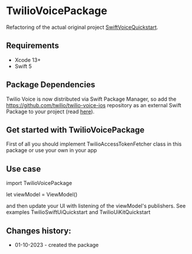 # TwilioVoicePackage

Refactoring of the actual original project [SwiftVoiceQuickstart](https://github.com/twilio/voice-quickstart-swift).

## Requirements

- Xcode 13+
- Swift 5

## Package Dependencies

Twilio Voice is now distributed via Swift Package Manager, 
so add the https://github.com/twilio/twilio-voice-ios repository as an external Swift Package to your project (read [here]((https://github.com/twilio/voice-quickstart-swift))).

## Get started with TwilioVoicePackage 

First of all you should implement TwilioAccessTokenFetcher class in this package or use your own in your app

## Use case

import TwilioVoicePackage

let viewModel = ViewModel()

and then update your UI with listening of the viewModel's publishers. See examples TwilioSwiftUiQuickstart and TwilioUiKitQuickstart 

## Changes history:

- 01-10-2023 - created the package 
